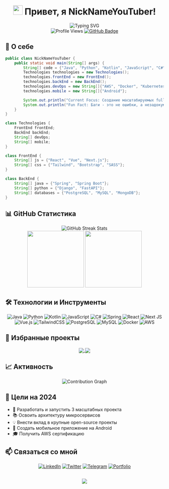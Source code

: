 <h1 align="center">
  <img src="https://media.giphy.com/media/hvRJCLFzcasrR4ia7z/giphy.gif" width="30px"/> 
  Привет, я NickNameYouTuber!
</h1>

<div align="center">
  <img src="https://readme-typing-svg.demolab.com?font=Fira+Code&weight=600&size=22&pause=1000&color=3F00F7&center=true&vCenter=true&width=435&lines=Java+Developer;Full+Stack+Developer;Always+learning+new+things;Tech+Enthusiast" alt="Typing SVG" />
</div>

<div align="center">
  <img src="https://komarev.com/ghpvc/?username=NickNameYouTuber&style=flat-square&color=blue" alt="Profile Views"/>
  <a href="https://github.com/NickNameYouTuber?tab=followers">
    <img src="https://img.shields.io/github/followers/NickNameYouTuber?label=Followers&style=social" alt="GitHub Badge">
  </a>
</div>

<h2>🚀 О себе</h2>

```java
public class NickNameYouTuber {
    public static void main(String[] args) {
        String[] code = {"Java", "Python", "Kotlin", "JavaScript", "C#"};
        Technologies technologies = new Technologies();
        technologies.frontEnd = new FrontEnd();
        technologies.backEnd = new BackEnd();
        technologies.devOps = new String[]{"AWS", "Docker", "Kubernetes"};
        technologies.mobile = new String[]{"Android"};

        System.out.println("Current Focus: Создание масштабируемых full-stack приложений");
        System.out.println("Fun Fact: Баги - это не ошибки, а незадокументированные функции 😅");
    }
}

class Technologies {
    FrontEnd frontEnd;
    BackEnd backEnd;
    String[] devOps;
    String[] mobile;
}

class FrontEnd {
    String[] js = {"React", "Vue", "Next.js"};
    String[] css = {"Tailwind", "Bootstrap", "SASS"};
}

class BackEnd {
    String[] java = {"Spring", "Spring Boot"};
    String[] python = {"Django", "FastAPI"};
    String[] databases = {"PostgreSQL", "MySQL", "MongoDB"};
}
```

<h2>📊 GitHub Статистика</h2>

<div align="center">
  <img src="http://github-readme-streak-stats.herokuapp.com?user=NickNameYouTuber&theme=tokyonight&hide_border=true&date_format=M%20j%5B%2C%20Y%5D" alt="GitHub Streak Stats" />
</div>

<div align="center">
  <img height="180em" src="https://github-readme-stats.vercel.app/api?username=NickNameYouTuber&show_icons=true&theme=tokyonight&include_all_commits=true&count_private=true&hide_border=true"/>
  <img height="180em" src="https://github-readme-stats.vercel.app/api/top-langs/?username=NickNameYouTuber&layout=compact&langs_count=7&theme=tokyonight&hide_border=true"/>
</div>

<h2>🛠️ Технологии и Инструменты</h2>

<div align="center">
  
![Java](https://img.shields.io/badge/java-%23ED8B00.svg?style=for-the-badge&logo=openjdk&logoColor=white)
![Python](https://img.shields.io/badge/python-3670A0?style=for-the-badge&logo=python&logoColor=ffdd54)
![Kotlin](https://img.shields.io/badge/kotlin-%237F52FF.svg?style=for-the-badge&logo=kotlin&logoColor=white)
![JavaScript](https://img.shields.io/badge/javascript-%23323330.svg?style=for-the-badge&logo=javascript&logoColor=%23F7DF1E)
![C#](https://img.shields.io/badge/c%23-%23239120.svg?style=for-the-badge&logo=c-sharp&logoColor=white)
![Spring](https://img.shields.io/badge/spring-%236DB33F.svg?style=for-the-badge&logo=spring&logoColor=white)
![React](https://img.shields.io/badge/react-%2320232a.svg?style=for-the-badge&logo=react&logoColor=%2361DAFB)
![Next JS](https://img.shields.io/badge/Next-black?style=for-the-badge&logo=next.js&logoColor=white)
![Vue.js](https://img.shields.io/badge/vuejs-%2335495e.svg?style=for-the-badge&logo=vuedotjs&logoColor=%234FC08D)
![TailwindCSS](https://img.shields.io/badge/tailwindcss-%2338B2AC.svg?style=for-the-badge&logo=tailwind-css&logoColor=white)
![PostgreSQL](https://img.shields.io/badge/postgres-%23316192.svg?style=for-the-badge&logo=postgresql&logoColor=white)
![MySQL](https://img.shields.io/badge/mysql-%2300f.svg?style=for-the-badge&logo=mysql&logoColor=white)
![Docker](https://img.shields.io/badge/docker-%230db7ed.svg?style=for-the-badge&logo=docker&logoColor=white)
![AWS](https://img.shields.io/badge/AWS-%23FF9900.svg?style=for-the-badge&logo=amazon-aws&logoColor=white)

</div>

<h2>🌟 Избранные проекты</h2>

<div align="center">
  <a href="https://github.com/NickNameYouTuber/NI-Metro">
    <img align="center" src="https://github-readme-stats.vercel.app/api/pin/?username=NickNameYouTuber&repo=NI-Metro&theme=tokyonight&hide_border=true" />
  </a>
  <a href="https://github.com/NickNameYouTuber/project2">
    <img align="center" src="https://github-readme-stats.vercel.app/api/pin/?username=NickNameYouTuber&repo=project2&theme=tokyonight&hide_border=true" />
  </a>
</div>

<h2>📈 Активность</h2>

<div align="center">
  <img src="https://github-readme-activity-graph.vercel.app/graph?username=NickNameYouTuber&theme=tokyo-night&hide_border=true" alt="Contribution Graph" />
</div>

<h2>🎯 Цели на 2024</h2>

- 🚀 Разработать и запустить 3 масштабных проекта
- 📚 Освоить архитектуру микросервисов
- 💡 Внести вклад в крупные open-source проекты
- 📱 Создать мобильное приложение на Android
- 🎓 Получить AWS сертификацию

<h2>📫 Связаться со мной</h2>

<div align="center">
  
[![LinkedIn](https://img.shields.io/badge/LinkedIn-%230077B5.svg?style=for-the-badge&logo=linkedin&logoColor=white)](YOUR_LINKEDIN_URL)
[![Twitter](https://img.shields.io/badge/Twitter-%231DA1F2.svg?style=for-the-badge&logo=Twitter&logoColor=white)](YOUR_TWITTER_URL)
[![Telegram](https://img.shields.io/badge/Telegram-2CA5E0?style=for-the-badge&logo=telegram&logoColor=white)](YOUR_TELEGRAM_URL)
[![Portfolio](https://img.shields.io/badge/Portfolio-%23000000.svg?style=for-the-badge&logo=firefox&logoColor=#FF7139)](YOUR_PORTFOLIO_URL)

</div>

<br>

<div align="center">
  <img src="https://capsule-render.vercel.app/api?type=waving&color=gradient&height=100&section=footer"/>
</div>
